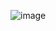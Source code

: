 ![image](https://user-images.githubusercontent.com/89827933/141818093-00507819-5600-473d-bbef-10b76328e2e7.png)
